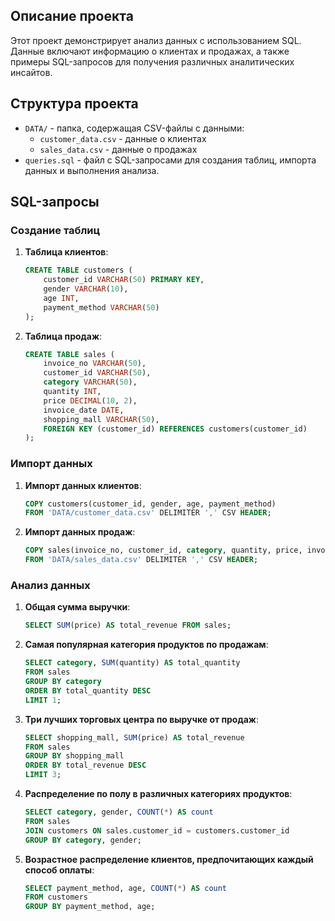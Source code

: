 ## Описание проекта
Этот проект демонстрирует анализ данных с использованием SQL. Данные включают информацию о клиентах и продажах, а также примеры SQL-запросов для получения различных аналитических инсайтов.

## Структура проекта
- `DATA/` - папка, содержащая CSV-файлы с данными:
  - `customer_data.csv` - данные о клиентах
  - `sales_data.csv` - данные о продажах
- `queries.sql` - файл с SQL-запросами для создания таблиц, импорта данных и выполнения анализа.

## SQL-запросы
### Создание таблиц
1. **Таблица клиентов**:
    ```sql
    CREATE TABLE customers (
        customer_id VARCHAR(50) PRIMARY KEY,
        gender VARCHAR(10),
        age INT,
        payment_method VARCHAR(50)
    );
    ```

2. **Таблица продаж**:
    ```sql
    CREATE TABLE sales (
        invoice_no VARCHAR(50),
        customer_id VARCHAR(50),
        category VARCHAR(50),
        quantity INT,
        price DECIMAL(10, 2),
        invoice_date DATE,
        shopping_mall VARCHAR(50),
        FOREIGN KEY (customer_id) REFERENCES customers(customer_id)
    );
    ```

### Импорт данных
1. **Импорт данных клиентов**:
    ```sql
    COPY customers(customer_id, gender, age, payment_method)
    FROM 'DATA/customer_data.csv' DELIMITER ',' CSV HEADER;
    ```

2. **Импорт данных продаж**:
    ```sql
    COPY sales(invoice_no, customer_id, category, quantity, price, invoice_date, shopping_mall)
    FROM 'DATA/sales_data.csv' DELIMITER ',' CSV HEADER;
    ```

### Анализ данных
1. **Общая сумма выручки**:
    ```sql
    SELECT SUM(price) AS total_revenue FROM sales;
    ```

2. **Самая популярная категория продуктов по продажам**:
    ```sql
    SELECT category, SUM(quantity) AS total_quantity
    FROM sales
    GROUP BY category
    ORDER BY total_quantity DESC
    LIMIT 1;
    ```

3. **Три лучших торговых центра по выручке от продаж**:
    ```sql
    SELECT shopping_mall, SUM(price) AS total_revenue
    FROM sales
    GROUP BY shopping_mall
    ORDER BY total_revenue DESC
    LIMIT 3;
    ```

4. **Распределение по полу в различных категориях продуктов**:
    ```sql
    SELECT category, gender, COUNT(*) AS count
    FROM sales
    JOIN customers ON sales.customer_id = customers.customer_id
    GROUP BY category, gender;
    ```

5. **Возрастное распределение клиентов, предпочитающих каждый способ оплаты**:
    ```sql
    SELECT payment_method, age, COUNT(*) AS count
    FROM customers
    GROUP BY payment_method, age;
    ```
